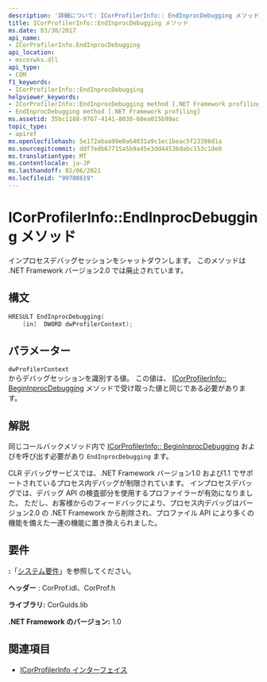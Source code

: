 ```yaml
---
description: '詳細について: ICorProfilerInfo:: EndInprocDebugging メソッド'
title: ICorProfilerInfo::EndInprocDebugging メソッド
ms.date: 03/30/2017
api_name:
- ICorProfilerInfo.EndInprocDebugging
api_location:
- mscorwks.dll
api_type:
- COM
f1_keywords:
- ICorProfilerInfo::EndInprocDebugging
helpviewer_keywords:
- ICorProfilerInfo::EndInprocDebugging method [.NET Framework profiling]
- EndInprocDebugging method [.NET Framework profiling]
ms.assetid: 35bc1188-9767-4141-8038-60ea015b99ac
topic_type:
- apiref
ms.openlocfilehash: 5e172abaa99e0a64031a9c1ec1beac5f23386d1a
ms.sourcegitcommit: ddf7edb67715a5b9a45e3dd44536dabc153c1de0
ms.translationtype: MT
ms.contentlocale: ja-JP
ms.lasthandoff: 02/06/2021
ms.locfileid: "99788619"
---
```

# <a name="icorprofilerinfoendinprocdebugging-method"></a>ICorProfilerInfo::EndInprocDebugging メソッド

インプロセスデバッグセッションをシャットダウンします。 このメソッドは .NET Framework バージョン2.0 では廃止されています。  
  
## <a name="syntax"></a>構文  
  
```cpp  
HRESULT EndInprocDebugging(  
    [in]  DWORD dwProfilerContext);  
```  
  
## <a name="parameters"></a>パラメーター  

 `dwProfilerContext`  
 からデバッグセッションを識別する値。 この値は、 [ICorProfilerInfo:: BeginInprocDebugging](icorprofilerinfo-begininprocdebugging-method.md) メソッドで受け取った値と同じである必要があります。  
  
## <a name="remarks"></a>解説  

 同じコールバックメソッド内で [ICorProfilerInfo:: BeginInprocDebugging](icorprofilerinfo-begininprocdebugging-method.md) およびを呼び出す必要があり `EndInprocDebugging` ます。  
  
 CLR デバッグサービスでは、.NET Framework バージョン1.0 および1.1 でサポートされているプロセス内デバッグが制限されています。 インプロセスデバッグでは、デバッグ API の検査部分を使用するプロファイラーが有効になりました。 ただし、お客様からのフィードバックにより、プロセス内デバッグはバージョン2.0 の .NET Framework から削除され、プロファイル API により多くの機能を備えた一連の機能に置き換えられました。  
  
## <a name="requirements"></a>要件  

 **:**「[システム要件](../../get-started/system-requirements.md)」を参照してください。  
  
 **ヘッダー** : CorProf.idl、CorProf.h  
  
 **ライブラリ:** CorGuids.lib  
  
 **.NET Framework のバージョン:** 1.0  
  
## <a name="see-also"></a>関連項目

- [ICorProfilerInfo インターフェイス](icorprofilerinfo-interface.md)
